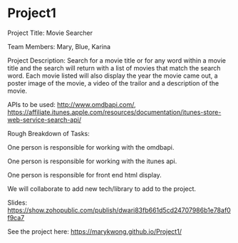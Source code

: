 # Project1
Project Title: Movie Searcher

Team Members: Mary, Blue, Karina

Project Description: Search for a movie title or for any word within a movie title and the search will return with a list of movies that match the search word. Each movie listed will also display the year the movie came out, a poster image of the movie, a video of the trailor and a description of the movie.

APIs to be used: http://www.omdbapi.com/, https://affiliate.itunes.apple.com/resources/documentation/itunes-store-web-service-search-api/

Rough Breakdown of Tasks: 

One person is responsible for working with the omdbapi.

One person is responsible for working with the itunes api.

One person is responsible for front end html display.

We will collaborate to add new tech/library to add to the project.

Slides: https://show.zohopublic.com/publish/dwari83fb661d5cd24707986b1e78af0f9ca7


See the project here: https://marykwong.github.io/Project1/


